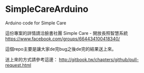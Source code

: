 # SimpleCareArduino
Arduino code for Simple Care

這份專案的詳情請洽臉書社團 Simple Care - 開放長照智慧系統
https://www.facebook.com/groups/664434100418340/

這個repo主要是讓大家de完bug之後de完的結果送上來。


送上來的方式請參考這邊：
http://gitbook.tw/chapters/github/pull-request.html

